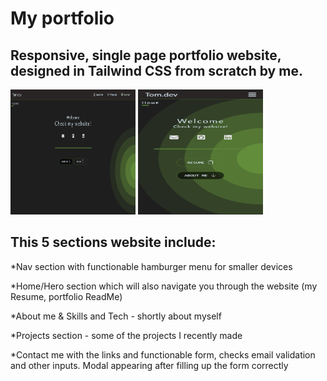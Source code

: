 # My portfolio




## Responsive, single page portfolio website, designed in Tailwind CSS from scratch by me. 
<img width="200" height="200" src="/src/home-large.png">
<img width="200" height="200" src="/src/home-mobile.png">

## This 5 sections website include:


*Nav section with functionable hamburger menu for smaller devices 

*Home/Hero section which will also navigate you through the website (my Resume, portfolio ReadMe)

*About me & Skills and Tech - shortly about myself

*Projects section - some of the projects I recently made

*Contact me with the links and functionable form, checks email validation and other inputs. Modal appearing after filling up the form correctly
